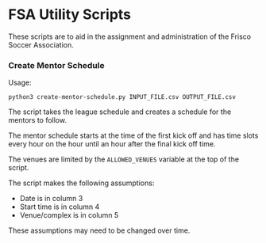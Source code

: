 # FSA Utility Scripts

These scripts are to aid in the assignment and administration of the Frisco Soccer Association. 

### Create Mentor Schedule

Usage: 

```
python3 create-mentor-schedule.py INPUT_FILE.csv OUTPUT_FILE.csv
```


The script takes the league schedule and creates a schedule for the mentors to follow. 

The mentor schedule starts at the time of the first kick off and has time slots every hour on the hour until an hour after the final kick off time. 

The venues are limited by the `ALLOWED_VENUES` variable at the top of the script. 

The script makes the following assumptions: 
- Date is in column 3
- Start time is in column 4
- Venue/complex is in column 5

These assumptions may need to be changed over time.  


